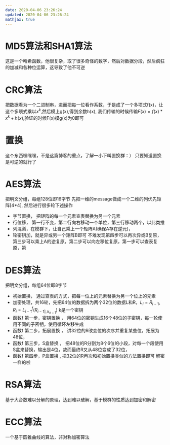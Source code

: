 ```yaml
---
date: 2020-04-06 23:26:24
updated: 2020-04-06 23:26:24
mathjax: true
---
```


# MD5算法和SHA1算法
 这是一个哈希函数，他很复杂，取了很多奇怪的数字，然后对数据分段，然后疯狂的加减和各种位运算，这导致了他不可逆

# CRC算法
 把数据看为一个二进制串，进而把每一位看作系数，于是成了一个多项式f(x)，让这个多项式乘以$x^k$,然后模上g(x),得到余数h(x), 我们传输的时候传输$F(x)=f(x)*x^k+h(x)$,验证的时候F(x)模g(x)为0即可

# 置换
 这个东西嘿嘿嘿，不是这篇博客的重点，了解一小下叫置换群：）
 只要知道置换是可逆的就行了

# AES算法
 把明文分组，每组128位即16字节
 先把一维的message做成一个二维的列优先矩阵[4\*4], 然后进行很多轮下述操作
- 字节置换， 把矩阵的每一个元素查表替换为另一个元素
- 行位移， 第一行不变，第二行向右移动一个单位，第三行移动两个，以此类推
- 列混淆，在模群下，让自己乘上一个矩阵A(确保A存在逆元)， 
- 轮密钥加，就是异或另一个矩阵B即可
 不难发现第四步可以再次异或B复原，第三步可以乘上A的逆复原，第二步可以向左移位复原，第一步可以查表复原，第

# DES算法
 把明文分组，每组64位即8字节
- 初始置换， 通过查表的方式，把每一位上的元素替换为另一个位上的元素
- 加密处理，共16轮，先把64位的数据拆为两个32位的数据L和R，$L_i=R_{i-1},R_i=L_{i-1}^f(R_{i-1],k_{n-1}})$ k是一个密钥
- 函数f 第一步，密钥置换 ， 用64位的密钥生成16个48位的子密钥，每一轮使用不同的子密钥，使用循环左移生成
- 函数f 第二步，拓展置换 ， 讲32位的R改变位的次序并重复某些位，拓展为48位，
- 函数f 第三步，S盒替换 ， 把48位的R分割为8个6位的小段，对每一个段使用S盒来替换，输出是4位，故而最终R又从48位变成了32位，
- 函数f 第四步，P盒置换 , 把32位的R再次和初始置换类似的方法置换即可
 解密一样的啦

# RSA算法
 基于大合数难以分解的原理，达到难以破解，基于模群的性质达到加密和解密

# ECC算法
 一个基于圆锥曲线的算法，非对称加密算法
